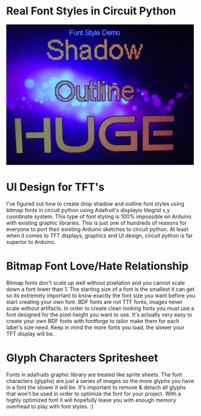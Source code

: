 # Real Font Styles in Circuit Python

![](https://raw.githubusercontent.com/DJDevon3/CircuitPython/main/Font%20Style%20Demo/example_output.png)

# UI Design for TFT's
I've figured out how to create drop shadow and outline font styles using bitmap fonts in circuit python using
Adafruit's displayio tilegrid x,y coordinate system. This type of font styling is 100% impossible on Arduino with existing graphic libraries.
This is just one of hundreds of reasons for everyone to port their existing Arduino sketches to circuit python.
At least when it comes to TFT displays, graphics and UI design, circuit python is far superior to Arduino.

# Bitmap Font Love/Hate Relationship
Bitmap fonts don't scale up well without pixelation and you cannot scale down a font lower than 1. The starting size of a font is the smallest it can get so its extremely
important to know exactly the font size you want before you start creating your own font. BDF fonts are not TTF fonts, images never scale without artifacts.
In order to create clean looking fonts you must use a font designed for the pixel height you want to use. It's actually very easy to create your own BDF fonts
with fontforge to tailor make them for each label's size need. Keep in mind the more fonts you load, the slower your TFT display will be.

# Glyph Characters Spritesheet
Fonts in adafruits graphic library are treated like sprite sheets. 
The font characters (glyphs) are just a series of images so the more glyphs you have in a font the slower it will be.
It's important to remove & detach all glyphs that won't be used in order to optimize the font for your project.
With a highly optimized font it will hopefully leave you with enough memory overhead to play with font styles. :)
